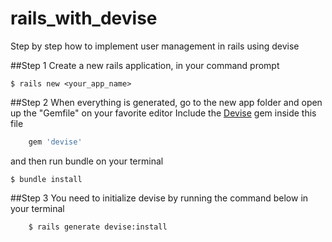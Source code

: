 # rails_with_devise
Step by step how to implement user management in rails using devise


##Step 1
Create a new rails application, in your command prompt
```
$ rails new <your_app_name>

```

##Step 2
When everything is generated, go to the new app folder and open up the "Gemfile" on your favorite editor
Include the [Devise](https://github.com/plataformatec/devise) gem inside this file
```ruby
	gem 'devise'

```
and then run bundle on your terminal

```
$ bundle install

```

##Step 3
You need to initialize devise by running the command below in your terminal
```
	$ rails generate devise:install
```

